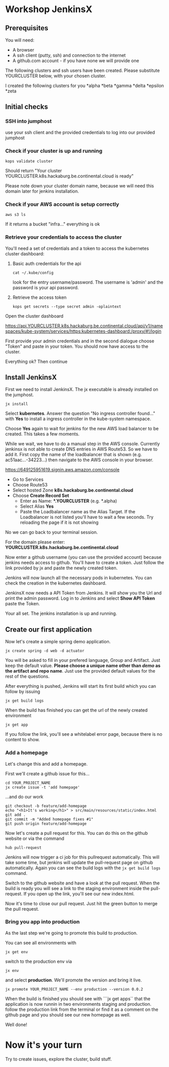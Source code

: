 # Workshop JenkinsX

## Prerequisites

You will need:

* A browser
* A ssh client (putty, ssh) and connection to the internet
* A github.com account - if you have none we will provide one

The following clusters and ssh users have been created. Please substitute YOURCLUSTER below, with your chosen cluster. 

I created the following clusters for you
*alpha
*beta
*gamma
*delta
*epsilon
*zeta

## Initial checks

### SSH into jumphost

use your ssh client and the provided credentials to log into our provided jumphost

### Check if your cluster is up and running

```
kops validate cluster
```

Should return "Your cluster YOURCLUSTER.k8s.hackaburg.be.continental.cloud is ready"

Please note down your cluster domain name, because we will need this domain later for jenkins installation.

### Check if your AWS account is setup correctly

```
aws s3 ls
```

If it returns a bucket "infra..." everything is ok

### Retrieve your credentials to access the cluster

You'll need a set of credentials and a token to access the kubernetes cluster dashboard:

1. Basic auth credentials for the api

   ```
   cat ~/.kube/config
   ```

   look for the entry username/password. The username is 'admin' and the password is your api password.

2. Retrieve the access token 

   ```
   kops get secrets --type secret admin -oplaintext
   ```

Open the cluster dashboard

https://api.YOURCLUSTER.k8s.hackaburg.be.continental.cloud/api/v1/namespaces/kube-system/services/https:kubernetes-dashboard:/proxy/#!/login

First provide your admin credentials and in the second dialogue choose "Token" and paste in your token. You should now have access to the cluster.

Everything ok? Then continue

## Install JenkinsX

First we need to install JenkinsX. The jx executable is already installed on the jumphost.

```
jx install
```

Select **kubernetes**. Answer the question "No ingress controller found..." with **Yes** to install a ingress controller in the kube-system namespace.

Choose **Yes** again to wait for jenkins for the new AWS load balancer to be created. This takes a few moments.

While we wait, we have to do a manual step in the AWS console. Currently jenkinsx is not able to create DNS entries in AWS Route53. So we have to add it. First copy the name of the loadbalancer that is shown (e.g. ac51aac...-34223...) then navigate to the AWS console in your browser.

https://649125951619.signin.aws.amazon.com/console

* Go to Services
* Choose Route53
* Select hosted Zone **k8s.hackaburg.be.continental.cloud**
* Choose **Create Record Set** 
  * Enter as Name: **\*.YOURCLUSTER** (e.g. *.alpha)
  * Select Alias **Yes** 
  * Paste the Loadbalancer name as the Alias Target. If the Loadbalancer is not listed you'll have to wait a few seconds. Try reloading the page if it is not showing

No we can go back to your terminal session.

For the domain please enter: **YOURCLUSTER.k8s.hackaburg.be.continental.cloud**

Now enter a github username (you can use the provided account) because jenkins needs access to github. You'll have to create a token. Just follow the link provided by jx and paste the newly created token.

Jenkins will now launch all the necessary pods in kubernetes. You can check the creation in the kubernetes dashboard.

JenkinsX now needs a API Token from Jenkins. It will show you the Url and print the admin password. Log in to Jenkins and select **Show API Token** paste the Token.

Your all set. The jenkins installation is up and running.

## Create our first application

Now let's create a simple spring demo application.

```
jx create spring -d web -d actuator
```

You will be asked to fill in your prefered language, Group and Artifact. Just keep the default value. **Please choose a unique name other than _demo_ as the artifact and repo name**. Just use the provided default values for the rest of the questions.

After everything is pushed, Jenkins will start its first build which you can follow by issuing

```
jx get build logs
```

When the build has finished you can get the url of the newly created environment

```
jx get app
```

If you follow the link, you'll see a whitelabel error page, because there is no content to show.

### Add a homepage

Let's change this and add a homepage.

First we'll create a github issue for this...

```
cd YOUR_PROJECT_NAME
jx create issue -t 'add homepage'
```
...and do our work

```
git checkout -b feature/add-homepage
echo "<h1>It's working</h1>" > src/main/resources/static/index.html
git add .
git commit -m "Added homepage fixes #1"
git push origin feature/add-homepage
```

Now let's create a pull request for this. You can do this on the github website or via the command

```
hub pull-request
```

Jenkins will now trigger a ci job for this pullrequest automatically. This will take some time, but jenkins will update the pull-request page on github automatically. Again you can see the build logs with the ```jx get build logs``` command.

Switch to the github website and have a look at the pull request. When the build is ready you will see a link to the staging environment inside the pull-request. If you open up the link, you'll see our new index.html.

Now it's time to close our pull request. Just hit the green button to merge the pull request.

### Bring you app into production

As the last step we're going to promote this build to production.

You can see all environments with

```
jx get env
```

switch to the production env via

```
jx env
```

and select **production**. We'll promote the version and bring it live.

```
jx promote YOUR_PROJECT_NAME --env production --version 0.0.2
```

When the build is finished you should see with ```jx get apps`` that the application is now runnin in two environments staging and production. follow the production link from the terminal or find it as a comment on the github page and you should see our new homepage as well.

Well done!

# Now it's your turn

Try to create issues, explore the cluster, build stuff.
